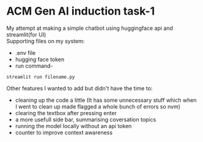 # ACM Gen AI induction task-1
My attempt at making a simple chatbot using huggingface api and streamlit(for UI) <br>
Supporting files on my system: 
* .env file
* hugging face token
* run command- 
```
streamlit run filename.py
```
Other features I wanted to add but didn't have the time to:
* cleaning up the code a little (It has some unnecessary stuff which when I went to clean up made flagged a whole bunch of errors so nvm)
* clearing the textbox after pressing enter
* a more usefull side bar, summarising coversation topics
* running the model locally without an api token
* counter to improve context awareness
  
